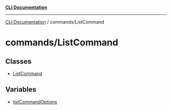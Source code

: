 [**CLI Documentation**](../../README.md)

***

[CLI Documentation](../../README.md) / commands/ListCommand

# commands/ListCommand

## Classes

- [ListCommand](classes/ListCommand.md)

## Variables

- [listCommandOptions](variables/listCommandOptions.md)
